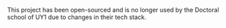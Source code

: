 This project has been open-sourced and is no longer used by the Doctoral school of UY1 due to changes in their tech stack.
